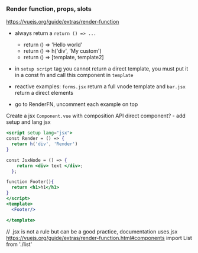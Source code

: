### Render function, props, slots

https://vuejs.org/guide/extras/render-function

- always return a `return () => ...`
  - return () => 'Hello world'
  - return () => h('div', 'My custom')
  - return () => [template, template2]

- in `setup script` tag you cannot return a direct template, you must put it in a const fn and call this component in `template`


- reactive examples: `forms.jsx` return a full vnode template and `bar.jsx` return a direct elements
- go to RenderFN, uncomment each example on top

Create a jsx `Component.vue` with composition API direct component? - add setup and lang jsx

```jsx
<script setup lang="jsx">
const Render = () => {
  return h('div', 'Render')
}

const JsxNode = () => {
    return <div> text </div>;
  };

function Footer(){
  return <h1>h1</h1>
}
</script>
<template>
  <Footer/>

</template>
```

// .jsx is not a rule but can be a good practice, documentation uses.jsx https://vuejs.org/guide/extras/render-function.html#components
import List from './list'


